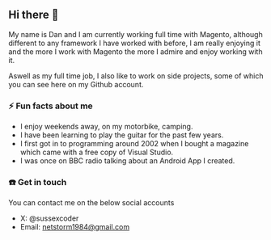 ## Hi there 👋

My name is Dan and I am currently working full time with Magento, although different to any framework I have worked with before, I am really enjoying it and the more I work with Magento the more I admire and enjoy working with it.

Aswell as my full time job, I also like to work on side projects, some of which you can see here on my Github account.

### ⚡ Fun facts about me

- I enjoy weekends away, on my motorbike, camping.
- I have been learning to play the guitar for the past few years.
- I first got in to programming around 2002 when I bought a magazine which came with a free copy of Visual Studio.
- I was once on BBC radio talking about an Android App I created.

### :telephone: Get in touch
You can contact me on the below social accounts
- X: @sussexcoder
- Email: netstorm1984@gmail.com
